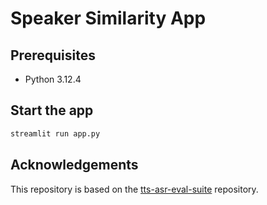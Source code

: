 # Speaker Similarity App

## Prerequisites
- Python 3.12.4

## Start the app
```bash
streamlit run app.py
```

## Acknowledgements
This repository is based on the [tts-asr-eval-suite](https://github.com/naba89/tts-asr-eval-suite/tree/main) repository.
